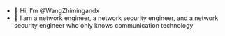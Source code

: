 - 👋 Hi, I’m @WangZhimingandx
- 👋 I am a network engineer, a network security engineer, and a network security engineer who only knows communication technology
